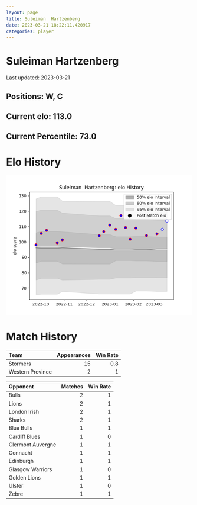 ```yaml
---  
layout: page  
title: Suleiman  Hartzenberg  
date: 2023-03-21 18:22:11.420917  
categories: player  
---
```

# Suleiman  Hartzenberg


Last updated: 2023-03-21
## Positions: W, C

## Current elo: 113.0

## Current Percentile: 73.0

# Elo History


![elo history](history_SuleimanHartzenberg.png)
# Match History


| Team             |   Appearances |   Win Rate |
|:-----------------|--------------:|-----------:|
| Stormers         |            15 |        0.8 |
| Western Province |             2 |        1   |

| Opponent          |   Matches |   Win Rate |
|:------------------|----------:|-----------:|
| Bulls             |         2 |          1 |
| Lions             |         2 |          1 |
| London Irish      |         2 |          1 |
| Sharks            |         2 |          1 |
| Blue Bulls        |         1 |          1 |
| Cardiff Blues     |         1 |          0 |
| Clermont Auvergne |         1 |          1 |
| Connacht          |         1 |          1 |
| Edinburgh         |         1 |          1 |
| Glasgow Warriors  |         1 |          0 |
| Golden Lions      |         1 |          1 |
| Ulster            |         1 |          0 |
| Zebre             |         1 |          1 |